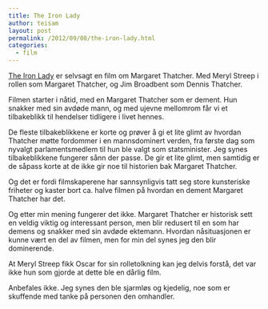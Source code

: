 ```yaml
---
title: The Iron Lady
author: teisam
layout: post
permalink: /2012/09/08/the-iron-lady.html
categories:
  - film
---
```

[The Iron Lady][1] er selvsagt en film om Margaret Thatcher. Med Meryl Streep i rollen som Margaret Thatcher, og Jim Broadbent som Dennis Thatcher.

Filmen starter i nåtid, med en Margaret Thatcher som er dement. Hun snakker med sin avdøde mann, og med ujevne mellomrom får vi et tilbakeblikk til hendelser tidligere i livet hennes.

De fleste tilbakeblikkene er korte og prøver å gi et lite glimt av hvordan Thatcher møtte fordommer i en mannsdominert verden, fra første dag som nyvalgt parlamentsmedlem til hun ble valgt som statsminister. Jeg synes tilbakeblikkene fungerer sånn der passe. De gir et lite glimt, men samtidig er de såpass korte at de ikke gir noe til historien bak Margaret Thatcher.

Og det er fordi filmskaperene har sannsynligvis tatt seg store kunsteriske friheter og kaster bort ca. halve filmen på hvordan en dement Margaret Thatcher har det.

Og etter min mening fungerer det ikke. Margaret Thatcher er historisk sett en veldig viktig og interessant person, men blir redusert til en som har demens og snakker med sin avdøde ektemann. Hvordan nåsituasjonen er kunne vært en del av filmen, men for min del synes jeg den blir dominerende.

At Meryl Streep fikk Oscar for sin rolletolkning kan jeg delvis forstå, det var ikke hun som gjorde at dette ble en dårlig film.

Anbefales ikke. Jeg synes den ble sjarmløs og kjedelig, noe som er skuffende med tanke på personen den omhandler.

 [1]: http://www.imdb.com/title/tt1007029/